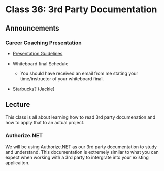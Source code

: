 # Class 36: 3rd Party Documentation


## Announcements

### Career Coaching Presentation

- [Presentation Guidelines](https://docs.google.com/presentation/d/1T_tZ3T-TSXNS6f-mt-As_LAtzdbZYewnCcwak8jIjdk/edit#slide=id.g2accd1c413_3_31)

- Whiteboard final Schedule
  - You should have received an email from me stating your time/instructor
of your whiteboard final.

- Starbucks? (Jackie)


## Lecture

This class is all about learning how to read 3rd party documenation
and how to apply that to an actual project.


### Authorize.NET

We will be using Authorize.NET as our 3rd party documentation to study and understand.
This documentation is extremely similar to what you can expect when working
with a 3rd party to intergrate into your existing applicaiton. 





